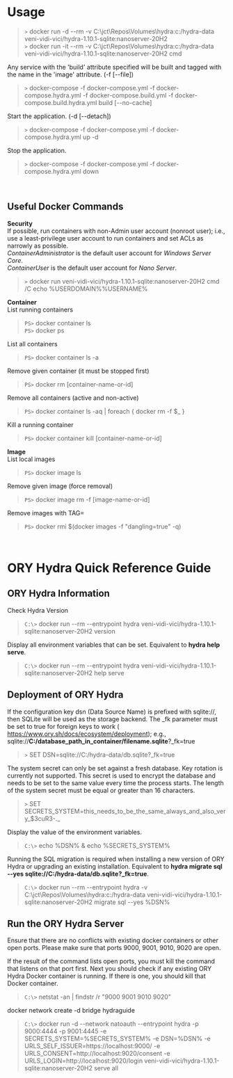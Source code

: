 Usage
=====
>`>` docker run -d --rm -v C:\jct\Repos\Volumes\hydra:c:/hydra-data veni-vidi-vici/hydra-1.10.1-sqlite:nanoserver-20H2<br>
>`>` docker run -it --rm -v C:\jct\Repos\Volumes\hydra:c:/hydra-data veni-vidi-vici/hydra-1.10.1-sqlite:nanoserver-20H2 cmd

Any service with the 'build' attribute specified will be built and tagged with the name in the 'image' attribute. (-f [--file])
>`>` docker-compose -f docker-compose.yml -f docker-compose.hydra.yml -f docker-compose.build.yml -f docker-compose.build.hydra.yml build [--no-cache]

Start the application. (-d [--detach])
>`>` docker-compose -f docker-compose.yml -f docker-compose.hydra.yml up -d

Stop the application.
>`>` docker-compose -f docker-compose.yml -f docker-compose.hydra.yml down

<br>

Useful Docker Commands
----------------------
**Security**<br>
If possible, run containers with non-Admin user account (nonroot user); i.e., use a least-privilege user account to run containers and set ACLs as narrowly as possible.<br>
*ContainerAdministrator* is the default user account for *Windows Server Core*.<br>
*ContainerUser* is the default user account for *Nano Server*.<br>
>`>` docker run veni-vidi-vici/hydra-1.10.1-sqlite:nanoserver-20H2 cmd /C echo %USERDOMAIN%\%USERNAME%

**Container**<br>
List running containers
>`PS>` docker container ls<br>
>`PS>` docker ps

List all containers
>`PS>` docker container ls -a

Remove given container (it must be stopped first)
>`PS>` docker rm [container-name-or-id]

Remove all containers (active and non-active)
>`PS>` docker container ls -aq | foreach { docker rm -f $_ }

Kill a running container
>`PS>` docker container kill [container-name-or-id]

**Image**<br>
List local images
>`PS>` docker image ls

Remove given image (force removal)
>`PS>` docker image rm -f [image-name-or-id]

Remove images with TAG=<none>
>`PS>` docker rmi $(docker images -f "dangling=true" -q)

<br>

ORY Hydra Quick Reference Guide
===============================
ORY Hydra Information
---------------------
Check Hydra Version
>`C:\>` docker run --rm --entrypoint hydra veni-vidi-vici/hydra-1.10.1-sqlite:nanoserver-20H2 version

Display all environment variables that can be set. Equivalent to **hydra help serve**.<br>
>`C:\>` docker run --rm --entrypoint hydra veni-vidi-vici/hydra-1.10.1-sqlite:nanoserver-20H2 help serve

Deployment of ORY Hydra
-----------------------
If the configuration key dsn (Data Source Name) is prefixed with sqlite://, then SQLite will be used as the storage backend. The _fk parameter must be set to true for foreign keys to work (
https://www.ory.sh/docs/ecosystem/deployment); e.g., sqlite://**C:/database_path_in_container/filename.sqlite**?_fk=true
>`>` SET DSN=sqlite://C:/hydra-data/db.sqlite?_fk=true

The system secret can only be set against a fresh database. Key rotation is currently not supported. This secret is used to encrypt the database and needs to be set to the same value every time the process starts. The length of the system secret must be equal or greater than 16 characters.
>`>` SET SECRETS_SYSTEM=this_needs_to_be_the_same_always_and_also_very_$3cuR3-._

Display the value of the environment variables.
>`C:\>` echo %DSN% & echo %SECRETS_SYSTEM%

Running the SQL migration is required when installing a new version of ORY Hydra or upgrading an existing installation. Equivalent to **hydra migrate sql --yes sqlite://C:/hydra-data/db.sqlite?_fk=true**.
>`C:\>` docker run --rm --entrypoint hydra -v C:\jct\Repos\Volumes\hydra:c:/hydra-data veni-vidi-vici/hydra-1.10.1-sqlite:nanoserver-20H2 migrate sql --yes %DSN%

Run the ORY Hydra Server
------------------------

Ensure that there are no conflicts with existing docker containers or other open ports. Please make sure that ports 9000, 9001, 9010, 9020 are open.

If the result of the command lists open ports, you must kill the command that listens on that port first. Next you should check if any existing ORY Hydra Docker container is running. If there is one, you should kill that Docker container.


>`C:\>` netstat -an | findstr /r "9000 9001 9010 9020"

docker network create -d bridge hydraguide

>`C:\>` docker run -d --network natoauth --entrypoint hydra -p 9000:4444 -p 9001:4445 -e SECRETS_SYSTEM=%SECRETS_SYSTEM% -e DSN=%DSN% -e URLS_SELF_ISSUER=https://localhost:9000/ -e URLS_CONSENT=http://localhost:9020/consent -e URLS_LOGIN=http://localhost:9020/login veni-vidi-vici/hydra-1.10.1-sqlite:nanoserver-20H2 serve all


